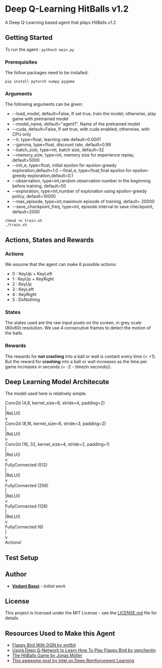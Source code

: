 # Deep Q-Learning HitBalls v1.2 

A Deep Q-Learning based agent that plays HitBalls v1.2

## Getting Started

To run the agent : `python3 main.py`

### Prerequisites

The follow packages need to be installed:

```
pip install pytorch numpy pygame
```

### Arguments

The following arguments can be given:
- --load_model, default=False, If set true, train the model; otherwise, play game with pretrained model
- --model_name, default="agent1", Name of the pretrained model
- --cuda, default=False, If set true, with cuda enabled; otherwise, with CPU only
- --lr, type=float, learning rate default=0.0001
- --gamma, type=float, discount rate, default=0.99
- --batch_size, type=int, batch size, default=32
- --memory_size, type=int, memory size for experience replay, default=5000
- --init_e, type=float, initial epsilon for epsilon-greedy exploration,default=1.0
--final_e, type=float,final epsilon for epsilon-greedy exploration,default=0.1
- --observation, type=int,random observation number in the beginning before training, default=50
- --exploration, type=int,number of exploration using epsilon-greedy policy, default=10000
- --max_episode, type=int,maximum episode of training, default= 20000
- --save_checkpoint_freq, type=int, episode interval to save checkpoint, default=2000

```
chmod +x train.sh
./train.sh
```

## Actions, States and Rewards

### Actions
We assume that the agent can make 6 possible actions:
* 0 : KeyUp + KeyLeft
* 1 : KeyUp + KeyRight
* 2 : KeyUp
* 3 : KeyLeft
* 4 : KeyRight
* 5 : DoNothing

### States
The states used are the raw input pixels on the screen, in grey scale (80x60) resolution.
We use 4 consecutive frames to detect the motion of the balls.


### Rewards

The rewards for **not crashing** into a ball or wall is contant every time (= +1). 
But the reward for **crashing** into a ball or wall increases as the time per game increases in seconds (= -2 - time(in seconds)).


## Deep Learning Model Architecute

The model used here is relatively simple.

Conv2d (4,8, kernel_size=8, stride=4, padding=2)   
  |   
  |ReLU()   
  v   
Conv2d (8,16, kernel_size=6, stride=3, padding=2)   
  |   
  |ReLU()   
  v   
Conv2d (16, 32, kernel_size=4, stride=2, padding=1)   
  |   
  |ReLU()   
  v   
FullyConnected (512)   
  |   
  |ReLU()   
  v   
FullyConnected (256)   
  |   
  |ReLU()   
  v    
FullyConnected (128)   
  |   
  |ReLU()   
  v   
FullyConnected (6)   
  |   
  v   
Actions!   

## Test Setup




## Author

* **[Vedant Bassi](https://github.com/sharababy)** - *Initial work*

<!-- See also the list of [contributors](https://github.com/your/project/contributors) who participated in this project.
 -->
## License

This project is licensed under the MIT License - see the [LICENSE.md](LICENSE.md) file for details

## Resources Used to Make this Agent

* [Flappy Bird With DQN by xmfbit](https://github.com/yenchenlin/DeepLearningFlappyBird)
* [Using Deep Q-Network to Learn How To Play Flappy Bird
 by yenchenlin](https://github.com/xmfbit/DQN-FlappyBird)
* [The HitBalls Game by Jonas Möller](https://www.pygame.org/project/3633/5723)
* [This awesome post by Intel on Deep Reinforcement Learning ](https://www.intel.ai/demystifying-deep-reinforcement-learning/)

